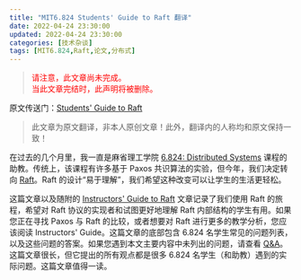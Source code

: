 ```yaml
---
title: "MIT6.824 Students' Guide to Raft 翻译"
date: 2022-04-24 23:30:00
updated: 2022-04-24 23:30:00
categories: [技术杂谈]
tags: [MIT6.824,Raft,论文,分布式]
---
```




> <font color=red>请注意，此文章尚未完成。</font>  
> <font color=red>当此文章完结时，此声明将被删除。</font>



原文传送门：[Students' Guide to Raft](https://thesquareplanet.com/blog/students-guide-to-raft/)



> 此文章为原文翻译，非本人原创文章！此外，翻译内的人称均和原文保持一致！



在过去的几个月里，我一直是麻省理工学院 [6.824: Distributed Systems](https://pdos.csail.mit.edu/6.824/) 课程的助教。传统上，该课程有许多基于 Paxos 共识算法的实验，但今年，我们决定转向 [Raft](https://raft.github.io/)。Raft 的设计“易于理解”，我们希望这种改变可以让学生的生活更轻松。



这篇文章以及随附的 [Instructors' Guide to Raft]() 文章记录了我们使用 Raft 的旅程，希望对 Raft 协议的实现者和试图更好地理解 Raft 内部结构的学生有用。如果您正在寻找 Paxos 与 Raft 的比较，或者想要对 Raft 进行更多的教学分析，您应该阅读 Instructors' Guide。这篇文章的底部包含 6.824 名学生常见的问题列表，以及这些问题的答案。如果您遇到本文主要内容中未列出的问题，请查看 [Q&A](https://thesquareplanet.com/blog/raft-qa/)。这篇文章很长，但它提出的所有观点都是很多 6.824 名学生（和助教）遇到的实际问题。这篇文章值得一读。





